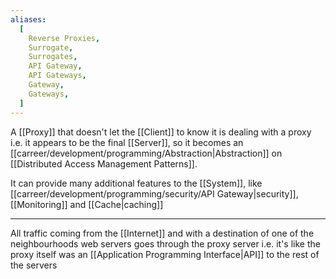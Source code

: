 ```yaml
---
aliases:
  [
    Reverse Proxies,
    Surrogate,
    Surrogates,
    API Gateway,
    API Gateways,
    Gateway,
    Gateways,
  ]
---
```


A [[Proxy]] that doesn't let the [[Client]] to know it is dealing with a proxy i.e. it appears to be the final [[Server]], so it becomes an [[carreer/development/programming/Abstraction|Abstraction]] on [[Distributed Access Management Patterns]].

It can provide many additional features to the [[System]], like [[carreer/development/programming/security/API Gateway|security]], [[Monitoring]] and [[Cache|caching]]

---

All traffic coming from the [[Internet]] and with a destination of one of the neighbourhoods web servers goes through the proxy server i.e. it's like the proxy itself was an [[Application Programming Interface|API]] to the rest of the servers
